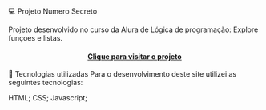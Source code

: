 💻
Projeto Numero Secreto

Projeto desenvolvido no curso da Alura de Lógica de programação: Explore funçoes e listas.

<h4 align="center"><a href="https://howtrojan.github.io/Jogo-Numero-Secreto/">Clique para visitar o projeto</a></h4>

💼 Tecnologias utilizadas
Para o desenvolvimento deste site utilizei as seguintes tecnologias:

HTML;
CSS;
Javascript;
